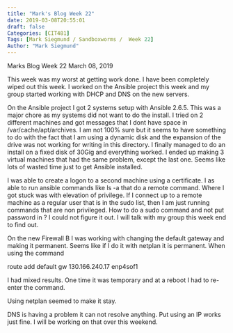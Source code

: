 ```yaml
---
title: "Mark's Blog Week 22"
date: 2019-03-08T20:55:01
draft: false
Categories: [CIT481]
Tags: [Mark Siegmund / Sandboxworms /  Week 22]
Author: "Mark Siegmund"
---
```


Marks Blog Week 22						March 08, 2019

This week was my worst at getting work done.  I have been completely wiped out this week.  I worked on the Ansible project this week and my group started working with DHCP and DNS on the new servers.

On the Ansible project I got 2 systems setup with Ansible 2.6.5. This was a major chore as my systems did not want to do the install.  I tried on 2 different machines and got messages that I dont have space in /var/cache/apt/archives.  I am not 100% sure but it seems to have something to do with the fact that I am using a dynamic disk and the expansion of the drive was not working for writing in this directory.  I finally managed to do an install on a fixed disk of 30Gig and everything worked.  I ended up making 3 virtual machines that had the same problem, except the last one.  Seems like lots of wasted time just to get Ansible installed.

I was able to create a logon to a second machine using a certificate.  I as able to run ansible commands like ls -a that do a remote command.  Where I got stuck was with elevation of privilege.  If I connect up to a remote machine as a regular user that is in the sudo list, then I am just running commands that are non privileged.  How to do a sudo command and not put password in ?  I could not figure it out.  I will talk with my group this week end to find out.

On the new Firewall B I was working with changing the default gateway and making it permanent.  Seems like if I do it with netplan it is permanent.  When using the command

route add default gw 130.166.240.17 enp4sof1

I had mixed results.  One time it was temporary and at a reboot I had to re-enter the command.

Using netplan seemed to make it stay.

DNS is having a problem it can not resolve anything.  Put using an IP works just fine.  I will be working on that over this weekend.